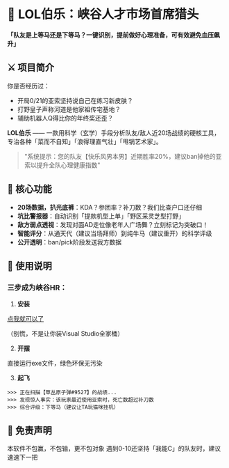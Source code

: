# 🐎 LOL伯乐：峡谷人才市场首席猎头

**「队友是上等马还是下等马？一键识别，提前做好心理准备，可有效避免血压飙升」**


## ⚔️ 项目简介

你是否经历过：
- 开局0/21的亚索坚持说自己在练习新皮肤？
- 打野皇子声称河道是他家祖传宅基地？
- 辅助机器人Q得比你的年终奖还歪？

**LOL伯乐** —— 一款用科学（玄学）手段分析队友/敌人近20场战绩的硬核工具，专治各种「菜而不自知」「浪得理直气壮」「甩锅艺术家」。

> "系统提示：您的队友【快乐风男本男】近期胜率20%，建议ban掉他的亚索以提升全队心理健康指数"

## 🌟 核心功能

- **20场数据，扒光底裤**：KDA？参团率？补刀数？我们比查户口还仔细
- **坑比警报器**：自动识别「提款机型上单」「野区采灵芝型打野」
- **敌方弱点透视**：发现对面AD走位像老年人广场舞？立刻标记为突破口！
- **智能评分**：从通天代（建议当场拜师）到纯牛马（建议重开）的科学评级
- **公开透明**：ban/pick阶段发送我方数据

## 🚀 使用说明

### 三步成为峡谷HR：
1. **安装**

[点我就可以了](https://github.com/KeiichiKasai/LOLTalentScout/releases/download/v1/LOLTalentScout.exe)

（别慌，不是让你装Visual Studio全家桶）

2. **开摆**

直接运行exe文件，绿色环保无污染

3. **起飞**
```
>>> 正在扫描【草丛原子弹#9527】的战绩...
>>> 发现惊人事实：该玩家最近使用亚索时，死亡数超过补刀数
>>> 综合评级：下等马（建议让TA玩猫咪挂机）
```


## 📜 免责声明

本软件不包赢，不包输，更不包对象
遇到0-10还坚持「我能C」的队友时，建议速速下一把


